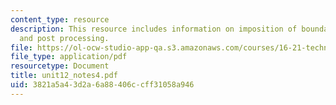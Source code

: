 ```yaml
---
content_type: resource
description: This resource includes information on imposition of boundary conditions,
  and post processing.
file: https://ol-ocw-studio-app-qa.s3.amazonaws.com/courses/16-21-techniques-for-structural-analysis-and-design-spring-2005/3821a5a43d2a6a88406ccff31058a946_unit12_notes4.pdf
file_type: application/pdf
resourcetype: Document
title: unit12_notes4.pdf
uid: 3821a5a4-3d2a-6a88-406c-cff31058a946
---
```

